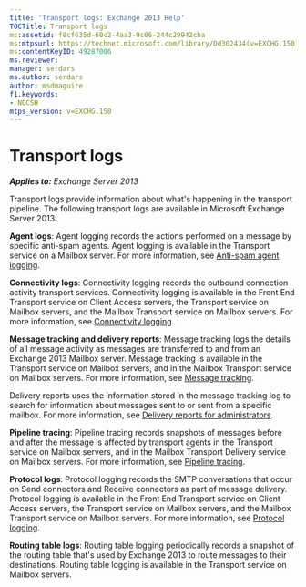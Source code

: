```yaml
---
title: 'Transport logs: Exchange 2013 Help'
TOCTitle: Transport logs
ms:assetid: f8cf635d-60c2-4aa3-9c06-244c29942cba
ms:mtpsurl: https://technet.microsoft.com/library/Dd302434(v=EXCHG.150)
ms:contentKeyID: 49287006
ms.reviewer: 
manager: serdars
ms.author: serdars
author: msdmaguire
f1.keywords:
- NOCSH
mtps_version: v=EXCHG.150
---
```


# Transport logs

_**Applies to:** Exchange Server 2013_

Transport logs provide information about what's happening in the transport pipeline. The following transport logs are available in Microsoft Exchange Server 2013:

**Agent logs**: Agent logging records the actions performed on a message by specific anti-spam agents. Agent logging is available in the Transport service on a Mailbox server. For more information, see [Anti-spam agent logging](anti-spam-agent-logging-exchange-2013-help.md).

**Connectivity logs**: Connectivity logging records the outbound connection activity transport services. Connectivity logging is available in the Front End Transport service on Client Access servers, the Transport service on Mailbox servers, and the Mailbox Transport service on Mailbox servers. For more information, see [Connectivity logging](connectivity-logging-exchange-2013-help.md).

**Message tracking and delivery reports**: Message tracking logs the details of all message activity as messages are transferred to and from an Exchange 2013 Mailbox server. Message tracking is available in the Transport service on Mailbox servers, and in the Mailbox Transport service on Mailbox servers. For more information, see [Message tracking](message-tracking-exchange-2013-help.md).

Delivery reports uses the information stored in the message tracking log to search for information about messages sent to or sent from a specific mailbox. For more information, see [Delivery reports for administrators](delivery-reports-for-administrators-exchange-2013-help.md).

**Pipeline tracing**: Pipeline tracing records snapshots of messages before and after the message is affected by transport agents in the Transport service on Mailbox servers, and in the Mailbox Transport Delivery service on Mailbox servers. For more information, see [Pipeline tracing](pipeline-tracing-exchange-2013-help.md).

**Protocol logs**: Protocol logging records the SMTP conversations that occur on Send connectors and Receive connectors as part of message delivery. Protocol logging is available in the Front End Transport service on Client Access servers, the Transport service on Mailbox servers, and the Mailbox Transport service on Mailbox servers. For more information, see [Protocol logging](protocol-logging-exchange-2013-help.md).

**Routing table logs**: Routing table logging periodically records a snapshot of the routing table that's used by Exchange 2013 to route messages to their destinations. Routing table logging is available in the Transport service on Mailbox servers.
